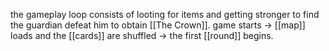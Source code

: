 the gameplay loop consists of looting for items and getting stronger to find the guardian defeat him to obtain [[The Crown]].
game starts -> [[map]] loads and the [[cards]] are shuffled -> the first [[round]] begins.